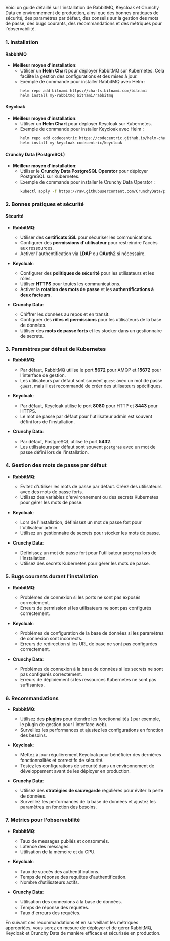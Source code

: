 Voici un guide détaillé sur l'installation de RabbitMQ, Keycloak et Crunchy Data en environnement de production, ainsi que des bonnes pratiques de sécurité, des paramètres par défaut, des conseils sur la gestion des mots de passe, des bugs courants, des recommandations et des métriques pour l'observabilité.

### 1. Installation

#### RabbitMQ
- **Meilleur moyen d'installation**:
  - Utiliser un **Helm Chart** pour déployer RabbitMQ sur Kubernetes. Cela facilite la gestion des configurations et des mises à jour.
  - Exemple de commande pour installer RabbitMQ avec Helm :
    ```bash
    helm repo add bitnami https://charts.bitnami.com/bitnami
    helm install my-rabbitmq bitnami/rabbitmq
    ```

#### Keycloak
- **Meilleur moyen d'installation**:
  - Utiliser un **Helm Chart** pour déployer Keycloak sur Kubernetes.
  - Exemple de commande pour installer Keycloak avec Helm :
    ```bash
    helm repo add codecentric https://codecentric.github.io/helm-charts
    helm install my-keycloak codecentric/keycloak
    ```

#### Crunchy Data (PostgreSQL)
- **Meilleur moyen d'installation**:
  - Utiliser le **Crunchy Data PostgreSQL Operator** pour déployer PostgreSQL sur Kubernetes.
  - Exemple de commande pour installer le Crunchy Data Operator :
    ```bash
    kubectl apply -f https://raw.githubusercontent.com/CrunchyData/postgres-operator/master/deploy/crunchy-postgres-operator.yml
    ```

### 2. Bonnes pratiques et sécurité

#### Sécurité
- **RabbitMQ**:
  - Utiliser des **certificats SSL** pour sécuriser les communications.
  - Configurer des **permissions d'utilisateur** pour restreindre l'accès aux ressources.
  - Activer l'authentification via **LDAP** ou **OAuth2** si nécessaire.

- **Keycloak**:
  - Configurer des **politiques de sécurité** pour les utilisateurs et les rôles.
  - Utiliser **HTTPS** pour toutes les communications.
  - Activer la **rotation des mots de passe** et les **authentifications à deux facteurs**.

- **Crunchy Data**:
  - Chiffrer les données au repos et en transit.
  - Configurer des **rôles et permissions** pour les utilisateurs de la base de données.
  - Utiliser des **mots de passe forts** et les stocker dans un gestionnaire de secrets.

### 3. Paramètres par défaut de Kubernetes

- **RabbitMQ**:
  - Par défaut, RabbitMQ utilise le port **5672** pour AMQP et **15672** pour l'interface de gestion.
  - Les utilisateurs par défaut sont souvent `guest` avec un mot de passe `guest`, mais il est recommandé de créer des utilisateurs spécifiques.

- **Keycloak**:
  - Par défaut, Keycloak utilise le port **8080** pour HTTP et **8443** pour HTTPS.
  - Le mot de passe par défaut pour l'utilisateur admin est souvent défini lors de l'installation.

- **Crunchy Data**:
  - Par défaut, PostgreSQL utilise le port **5432**.
  - Les utilisateurs par défaut sont souvent `postgres` avec un mot de passe défini lors de l'installation.

### 4. Gestion des mots de passe par défaut

- **RabbitMQ**:
  - Évitez d'utiliser les mots de passe par défaut. Créez des utilisateurs avec des mots de passe forts.
  - Utilisez des variables d'environnement ou des secrets Kubernetes pour gérer les mots de passe.

- **Keycloak**:
  - Lors de l'installation, définissez un mot de passe fort pour l'utilisateur admin.
  - Utilisez un gestionnaire de secrets pour stocker les mots de passe.

- **Crunchy Data**:
  - Définissez un mot de passe fort pour l'utilisateur `postgres` lors de l'installation.
  - Utilisez des secrets Kubernetes pour gérer les mots de passe.

### 5. Bugs courants durant l'installation

- **RabbitMQ**:
  - Problèmes de connexion si les ports ne sont pas exposés correctement.
  - Erreurs de permission si les utilisateurs ne sont pas configurés correctement.

- **Keycloak**:
  - Problèmes de configuration de la base de données si les paramètres de connexion sont incorrects.
  - Erreurs de redirection si les URL de base ne sont pas configurées correctement.

- **Crunchy Data**:
  - Problèmes de connexion à la base de données si les secrets ne sont pas configurés correctement.
  - Erreurs de déploiement si les ressources Kubernetes ne sont pas suffisantes.

### 6. Recommandations

- **RabbitMQ**:
  - Utilisez des **plugins** pour étendre les fonctionnalités ( par exemple, le plugin de gestion pour l'interface web).
  - Surveillez les performances et ajustez les configurations en fonction des besoins.

- **Keycloak**:
  - Mettez à jour régulièrement Keycloak pour bénéficier des dernières fonctionnalités et correctifs de sécurité.
  - Testez les configurations de sécurité dans un environnement de développement avant de les déployer en production.

- **Crunchy Data**:
  - Utilisez des **stratégies de sauvegarde** régulières pour éviter la perte de données.
  - Surveillez les performances de la base de données et ajustez les paramètres en fonction des besoins.

### 7. Metrics pour l'observabilité

- **RabbitMQ**:
  - Taux de messages publiés et consommés.
  - Latence des messages.
  - Utilisation de la mémoire et du CPU.

- **Keycloak**:
  - Taux de succès des authentifications.
  - Temps de réponse des requêtes d'authentification.
  - Nombre d'utilisateurs actifs.

- **Crunchy Data**:
  - Utilisation des connexions à la base de données.
  - Temps de réponse des requêtes.
  - Taux d'erreurs des requêtes.

En suivant ces recommandations et en surveillant les métriques appropriées, vous serez en mesure de déployer et de gérer RabbitMQ, Keycloak et Crunchy Data de manière efficace et sécurisée en production.
